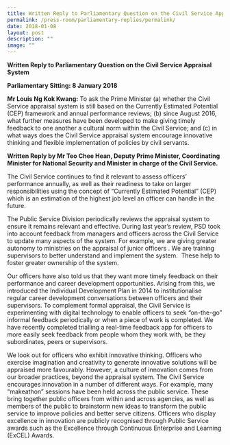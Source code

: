 ```yaml
---
title: Written Reply to Parliamentary Question on the Civil Service Appraisal System
permalink: /press-room/parliamentary-replies/permalink/
date: 2018-01-08
layout: post
description: ""
image: ""
---
```

**Written Reply to Parliamentary Question on the Civil Service Appraisal System**  
  
**Parliamentary Sitting: 8 January 2018**  
  
**Mr Louis Ng Kok Kwang:** To ask the Prime Minister (a) whether the Civil Service appraisal system is still based on the Currently Estimated Potential (CEP) framework and annual performance reviews; (b) since August 2016, what further measures have been developed to make giving timely feedback to one another a cultural norm within the Civil Service; and (c) in what ways does the Civil Service appraisal system encourage innovative thinking and flexible implementation of policies by civil servants.  
  
**Written Reply by Mr Teo Chee Hean, Deputy Prime Minister, Coordinating Minister for National Security and Minister in charge of the Civil Service.**  
  
The Civil Service continues to find it relevant to assess officers’ performance annually, as well as their readiness to take on larger responsibilities using the concept of “Currently Estimated Potential” (CEP) which is an estimation of the highest job level an officer can handle in the future.  
  
The Public Service Division periodically reviews the appraisal system to ensure it remains relevant and effective. During last year’s review, PSD took into account feedback from managers and officers across the Civil Service to update many aspects of the system. For example, we are giving greater autonomy to ministries on the appraisal of junior officers . We are training supervisors to better understand and implement the system.  These help to foster greater ownership of the system.  
  
Our officers have also told us that they want more timely feedback on their performance and career development opportunities. Arising from this, we introduced the Individual Development Plan in 2014 to institutionalise regular career development conversations between officers and their supervisors. To complement formal appraisal, the Civil Service is experimenting with digital technology to enable officers to seek “on-the-go” informal feedback periodically or when a piece of work is completed. We have recently completed trialling a real-time feedback app for officers to more easily seek feedback from people whom they work with, be they subordinates, peers or supervisors.  
  
We look out for officers who exhibit innovative thinking. Officers who exercise imagination and creativity to generate innovative solutions will be appraised more favourably. However, a culture of innovation comes from our broader practices, beyond the appraisal system. The Civil Service encourages innovation in a number of different ways. For example, many “makeathon” sessions have been held across the public service. These bring together public officers from within and across agencies, as well as members of the public to brainstorm new ideas to transform the public service to improve policies and better serve citizens. Officers who display excellence in innovation are publicly recognised through Public Service awards such as the Excellence through Continuous Enterprise and Learning (ExCEL) Awards.